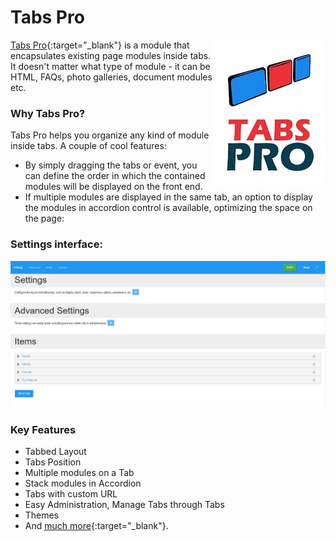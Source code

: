 # Tabs Pro
<img style="float: right;" src="/tabs-pro/assets/tabs-pro-300x388w.jpg">

[Tabs Pro](//www.dnnsharp.com/dnn/modules/tabs-pro){:target="_blank"} is a module that encapsulates existing page modules inside tabs. It doesn't matter what type of module - it can be HTML, FAQs, photo galleries, document modules etc.

### Why Tabs Pro?

Tabs Pro helps you organize any kind of module inside tabs. A couple of cool features:

* By simply dragging the tabs or event, you can define the order in which the contained modules will be displayed on the front end.
* If multiple modules are displayed in the same tab, an option to display the modules in accordion control is available, optimizing the space on the page:

### Settings interface:

![](/tabs-pro/assets/manage.jpg)

### Key Features

* Tabbed Layout 
* Tabs Position 
* Multiple modules on a Tab 
* Stack modules in Accordion 
* Tabs with custom URL 
* Easy Administration, Manage Tabs through Tabs 
* Themes 
* And [much more](//www.dnnsharp.com/dnn/modules/tabs-pro){:target="_blank"}.



